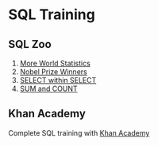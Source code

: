 # SQL Training

## SQL Zoo
  1. [More World Statistics](https://sqlzoo.net/wiki/SELECT_names)
  2. [Nobel Prize Winners](https://sqlzoo.net/wiki/SELECT_from_Nobel_Tutorial)
  3. [SELECT within SELECT](https://sqlzoo.net/wiki/SELECT_within_SELECT_Tutorial)
  4. [SUM and COUNT](https://sqlzoo.net/wiki/SUM_and_COUNT)

## Khan Academy

Complete SQL training with [Khan Academy](https://www.khanacademy.org/computing/computer-programming/sql/)
